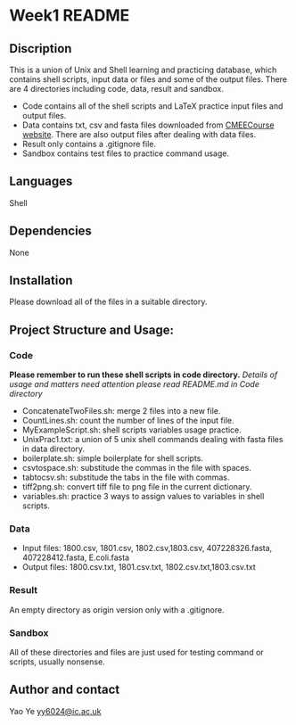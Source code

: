 # Week1 README

## Discription
This is a union of Unix and Shell learning and practicing database, which contains shell
scripts, input data or files and some of the output files.
There are 4 directories including code, data, result and sandbox. 
- Code contains all of the shell scripts and LaTeX practice input files and output files.
- Data contains txt, csv and fasta files downloaded from [CMEECourse website](https://github.com/mhasoba/TheMulQuaBio/tree/master/content/data). There are also output files after dealing with data files.
- Result only contains a .gitignore file.
- Sandbox contains test files to practice command usage.

## Languages
Shell

## Dependencies
None

## Installation
Please download all of the files in a suitable directory.

## Project Structure and Usage: 

### Code
**Please remember to run these shell scripts in code directory.**
*Details of usage and matters need attention please read README.md in Code directory*

- ConcatenateTwoFiles.sh: merge 2 files into a new file.
- CountLines.sh: count the number of lines of the input file.
- MyExampleScript.sh: shell scripts variables usage practice.
- UnixPrac1.txt: a union of 5 unix shell commands dealing with fasta files in data directory.
- boilerplate.sh: simple boilerplate for shell scripts.
- csvtospace.sh: substitude the commas in the file with spaces.
- tabtocsv.sh: substitude the tabs in the file with commas.
- tiff2png.sh: convert tiff file to png file in the current dictionary.
- variables.sh: practice 3 ways to assign values to variables in shell scripts.


### Data
- Input files: 1800.csv, 1801.csv, 1802.csv,1803.csv, 407228326.fasta, 407228412.fasta, E.coli.fasta
- Output files: 1800.csv.txt, 1801.csv.txt, 1802.csv.txt,1803.csv.txt

### Result
An empty directory as origin version only with a .gitignore.

### Sandbox
All of these directories and files are just used for testing command or scripts, usually nonsense.

## Author and contact
Yao Ye   yy6024@ic.ac.uk